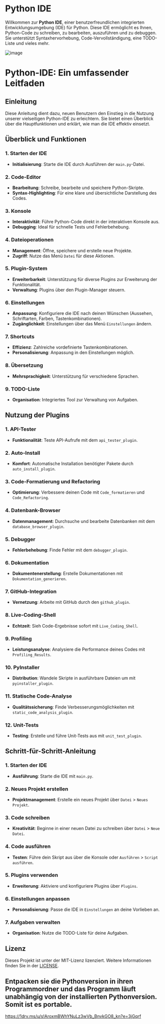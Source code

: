 # Python IDE

Willkommen zur **Python IDE**, einer benutzerfreundlichen integrierten Entwicklungsumgebung (IDE) für Python. Diese IDE ermöglicht es Ihnen, Python-Code zu schreiben, zu bearbeiten, auszuführen und zu debuggen. Sie unterstützt Syntaxhervorhebung, Code-Vervollständigung, eine TODO-Liste und vieles mehr.

![image](https://github.com/kruemmel-python/Python-IDE/assets/169469747/43d934b7-ccfd-484c-86bc-6f21e1d23135)



# **Python-IDE: Ein umfassender Leitfaden**

## **Einleitung**
Diese Anleitung dient dazu, neuen Benutzern den Einstieg in die Nutzung unserer vielseitigen Python-IDE zu erleichtern. Sie bietet einen Überblick über die Hauptfunktionen und erklärt, wie man die IDE effektiv einsetzt.

## **Überblick und Funktionen**
### **1. Starten der IDE**
- **Initialisierung**: Starte die IDE durch Ausführen der `main.py`-Datei.

### **2. Code-Editor**
- **Bearbeitung**: Schreibe, bearbeite und speichere Python-Skripte.
- **Syntax-Highlighting**: Für eine klare und übersichtliche Darstellung des Codes.

### **3. Konsole**
- **Interaktivität**: Führe Python-Code direkt in der interaktiven Konsole aus.
- **Debugging**: Ideal für schnelle Tests und Fehlerbehebung.

### **4. Dateioperationen**
- **Management**: Öffne, speichere und erstelle neue Projekte.
- **Zugriff**: Nutze das Menü `Datei` für diese Aktionen.

### **5. Plugin-System**
- **Erweiterbarkeit**: Unterstützung für diverse Plugins zur Erweiterung der Funktionalität.
- **Verwaltung**: Plugins über den Plugin-Manager steuern.

### **6. Einstellungen**
- **Anpassung**: Konfiguriere die IDE nach deinen Wünschen (Aussehen, Schriftarten, Farben, Tastenkombinationen).
- **Zugänglichkeit**: Einstellungen über das Menü `Einstellungen` ändern.

### **7. Shortcuts**
- **Effizienz**: Zahlreiche vordefinierte Tastenkombinationen.
- **Personalisierung**: Anpassung in den Einstellungen möglich.

### **8. Übersetzung**
- **Mehrsprachigkeit**: Unterstützung für verschiedene Sprachen.

### **9. TODO-Liste**
- **Organisation**: Integriertes Tool zur Verwaltung von Aufgaben.

## **Nutzung der Plugins**
### **1. API-Tester**
- **Funktionalität**: Teste API-Aufrufe mit dem `api_tester_plugin`.

### **2. Auto-Install**
- **Komfort**: Automatische Installation benötigter Pakete durch `auto_install_plugin`.

### **3. Code-Formatierung und Refactoring**
- **Optimierung**: Verbessere deinen Code mit `Code_formatieren` und `Code_Refactoring`.

### **4. Datenbank-Browser**
- **Datenmanagement**: Durchsuche und bearbeite Datenbanken mit dem `database_browser_plugin`.

### **5. Debugger**
- **Fehlerbehebung**: Finde Fehler mit dem `debugger_plugin`.

### **6. Dokumentation**
- **Dokumentenerstellung**: Erstelle Dokumentationen mit `Dokumentation_generieren`.

### **7. GitHub-Integration**
- **Vernetzung**: Arbeite mit GitHub durch den `github_plugin`.

### **8. Live-Coding-Shell**
- **Echtzeit**: Sieh Code-Ergebnisse sofort mit `Live_Coding_Shell`.

### **9. Profiling**
- **Leistungsanalyse**: Analysiere die Performance deines Codes mit `Profiling_Results`.

### **10. PyInstaller**
- **Distribution**: Wandele Skripte in ausführbare Dateien um mit `pyinstaller_plugin`.

### **11. Statische Code-Analyse**
- **Qualitätssicherung**: Finde Verbesserungsmöglichkeiten mit `static_code_analysis_plugin`.

### **12. Unit-Tests**
- **Testing**: Erstelle und führe Unit-Tests aus mit `unit_test_plugin`.

## **Schritt-für-Schritt-Anleitung**
### **1. Starten der IDE**
- **Ausführung**: Starte die IDE mit `main.py`.

### **2. Neues Projekt erstellen**
- **Projektmanagement**: Erstelle ein neues Projekt über `Datei` > `Neues Projekt`.

### **3. Code schreiben**
- **Kreativität**: Beginne in einer neuen Datei zu schreiben über `Datei` > `Neue Datei`.

### **4. Code ausführen**
- **Testen**: Führe dein Skript aus über die Konsole oder `Ausführen` > `Script ausführen`.

### **5. Plugins verwenden**
- **Erweiterung**: Aktiviere und konfiguriere Plugins über `Plugins`.

### **6. Einstellungen anpassen**
- **Personalisierung**: Passe die IDE in `Einstellungen` an deine Vorlieben an.

### **7. Aufgaben verwalten**
- **Organisation**: Nutze die TODO-Liste für deine Aufgaben.



## Lizenz

Dieses Projekt ist unter der MIT-Lizenz lizenziert. Weitere Informationen finden Sie in der [LICENSE](LICENSE.md).


## Entpacken sie die Pythonversion in ihren Programmordner und das Programm läuft unabhängig von der installierten Pythonversion. Somit ist es portable.
https://1drv.ms/u/s!AroxmBWhYNuLz3wVb_BnvkGO8_kn?e=3jGqrf
